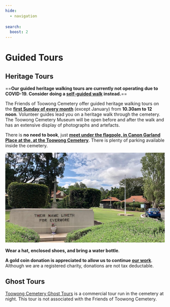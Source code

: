 ```yaml
---
hide:
  - navigation

search:
  boost: 2  
---
```


# Guided Tours

## Heritage Tours

==**Our guided heritage walking tours are currently not operating due to COVID-19. Consider doing a [self‑guided walk](walks/index.md) instead.**==

The Friends of Toowong Cemetery offer guided heritage walking tours on the **[first Sunday of every month](https://www.timeanddate.com/calendar/custom.html?year=2022&y2=2023&months=24&country=29&typ=3&display=3&cols=0&fdow=7&hol=0&ctf=5&ctc=2&holmark=2&hod=1&hcl=1&cdt=7&cwd=1______&holm=1&df=1)** (except January) from **10.30am to 12 noon**. Volunteer guides lead you on a heritage walk through the cemetery. The Toowong Cemetery Museum will be open before and after the walk and has an extensive display of photographs and artefacts.

There is **no need to book**, just **[meet under the flagpole, in Canon Garland Place at the, at the Toowong Cemetery](https://www.brisbane.qld.gov.au/community-and-safety/community-support/cemeteries/toowong-cemetery#location)**. There is plenty of parking available inside the cemetery.

![](../assets/flag-pole.jpg)


**Wear a hat, enclosed shoes, and bring a water bottle**. 

**A gold coin donation is appreciated to allow us to continue [our work](about/index.md)**. Although we are a registered charity, donations are not tax deductable. 
<!-- place coin on skelton money box -->

## Ghost Tours

[Toowong Cemetery Ghost Tours](https://ghosttoursaustralia.com.au/brisbane-ghost-tours/toowong-cemetery-original/) is a commercial tour run in the cemetery at night. This tour is not associated with the Friends of Toowong Cemetery.
